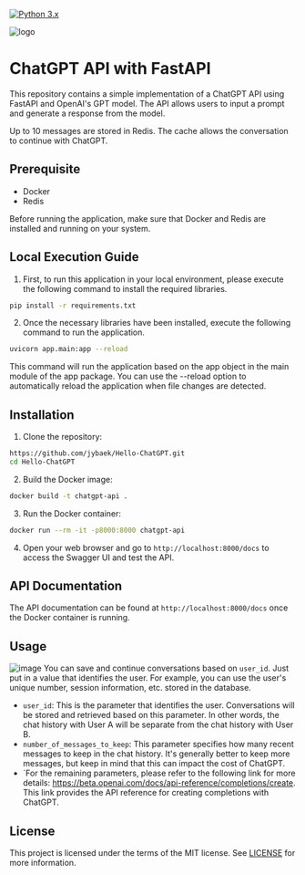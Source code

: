 [![Python 3.x](https://img.shields.io/badge/python-3.x-green.svg)](https://www.python.org/downloads/release/python-360/)

![logo](https://user-images.githubusercontent.com/10207709/225381809-51b4d378-fe26-4571-9135-d91957943d08.jpg)

# ChatGPT API with FastAPI
This repository contains a simple implementation of a ChatGPT API using FastAPI and OpenAI's GPT model. 
The API allows users to input a prompt and generate a response from the model.

Up to 10 messages are stored in Redis. 
The cache allows the conversation to continue with ChatGPT.

## Prerequisite
- Docker
- Redis

Before running the application, make sure that Docker and Redis are installed and running on your system.

## Local Execution Guide
1. First, to run this application in your local environment, please execute the following command to install the required libraries.
```bash
pip install -r requirements.txt
```

2. Once the necessary libraries have been installed, execute the following command to run the application.
```bash
uvicorn app.main:app --reload
```
This command will run the application based on the app object in the main module of the app package. 
You can use the --reload option to automatically reload the application when file changes are detected.

## Installation
1. Clone the repository:
```bash
https://github.com/jybaek/Hello-ChatGPT.git
cd Hello-ChatGPT
```

2. Build the Docker image:
```bash
docker build -t chatgpt-api .
```

3. Run the Docker container:
```bash
docker run --rm -it -p8000:8000 chatgpt-api
```

4. Open your web browser and go to `http://localhost:8000/docs` to access the Swagger UI and test the API.

## API Documentation
The API documentation can be found at `http://localhost:8000/docs` once the Docker container is running.

## Usage
![image](https://user-images.githubusercontent.com/10207709/225383322-2c7c24ad-8c4f-4864-be1e-a04ceae2c7fd.png)
You can save and continue conversations based on `user_id`. 
Just put in a value that identifies the user. 
For example, you can use the user's unique number, session information, etc. stored in the database.

- `user_id`: This is the parameter that identifies the user. Conversations will be stored and retrieved based on this parameter. In other words, the chat history with User A will be separate from the chat history with User B.
- `number_of_messages_to_keep`: This parameter specifies how many recent messages to keep in the chat history. It's generally better to keep more messages, but keep in mind that this can impact the cost of ChatGPT.
- `For the remaining parameters, please refer to the following link for more details: https://beta.openai.com/docs/api-reference/completions/create. This link provides the API reference for creating completions with ChatGPT.

## License
This project is licensed under the terms of the MIT license. See [LICENSE](license) for more information.
